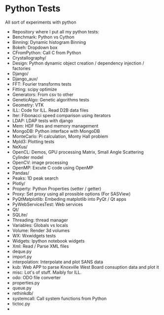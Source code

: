 Python Tests
============

All sort of experiments with python


- Repository where I put all my python tests:
- Benchmark: Python vs Cython
- Binning: Dynamic histogram Binning
- Bokeh: Dropdown box
- CFromPython: Call C from Python
- Crystallography/
- Design: Python dynamic object creation / dependency injection / factories
- Django/
- Django_aux/
- FFT: Fourier transforms tests
- Fitting: scipy optimize
- Generators: From csv to other
- GeneticAlgo: Genetic algorithms tests
- Geometry: VTK
- ILL: Code for ILL. Read D2B data files
- Iter: Fibonacci speed comparison using iterators
- LDAP: LDAP tests with django
- Mem: HDF files and memory management
- MongoDB: Python interface with MongoDB
- MonteCarlo: Pi calculation, Monty Hall problem
- Mpld3: Plotting tests
- NeXus/
- OpenCL: Demos, GPU processing Matrix, Small Angle Scattering Cylinder model
- OpenCV: image processing
- OpenMP: Excute C code using OpenMP
- Pandas/
- Peaks: 1D peak search
- Plotly/
- Property: Python Properties (setter / getter)
- Proxy: Set proxy using all prossible options (For SASView)
- PyQtMatplotlib: Embeding matplotlib into PyQt / Qt apps
- PyWebServicesTest: Web services
- Qt/
- SQLite/
- Threading: thread manager
- Variables: Globals vs locals
- Volume: Render 3d volumes
- WX: Wxwidgets tests
- Widgets: Ipython notebook widgets
- Xml: Read / Parse XML files
- deque.py
- import.py
- interpolation: Interpolate and plot SANS data
- kub: Web APP to parse Knoxville West Board consuption data and plot it
- misc: Lot's of stuff. Maibly for ILL.
- odo: ODO file converter
- properties.py
- queue.py
- rethinkdb/
- systemcall: Call system functions from Python
- tictoc.py
-
